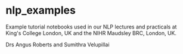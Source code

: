 # nlp_examples

Example tutorial notebooks used in our NLP lectures and practicals at King's College London, UK and the NIHR Maudsley BRC, London, UK.

Drs Angus Roberts and Sumithra Velupillai


